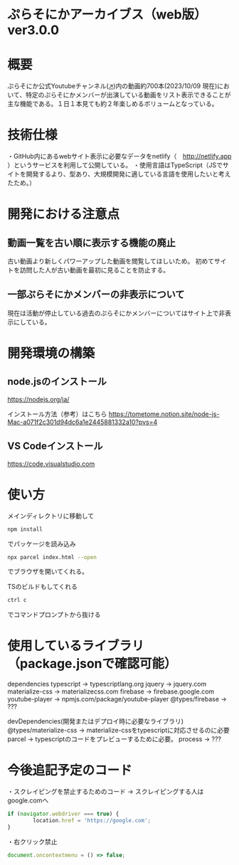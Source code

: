 # ぷらそにかアーカイブス（web版）ver3.0.0 


# 概要
ぷらそにか公式Youtubeチャンネル([↗︎](https://www.youtube.com/channel/UCZx7esGXyW6JXn98byfKEIA))内の動画約700本(2023/10/09 現在)において、特定のぷらそにかメンバーが出演している動画をリスト表示できることが主な機能である。１日１本見ても約２年楽しめるボリュームとなっている。


# 技術仕様
・GitHub内にあるwebサイト表示に必要なデータをnetlify（　http://netlify.app ）というサービスを利用して公開している。
・使用言語はTypeScript（JSでサイトを開発するより、型あり、大規模開発に適している言語を使用したいと考えたため。）


# 開発における注意点

## 動画一覧を古い順に表示する機能の廃止
古い動画より新しくパワーアップした動画を閲覧してほしいため。
初めてサイトを訪問した人が古い動画を最初に見ることを防止する。

## 一部ぷらそにかメンバーの非表示について
現在は活動が停止している過去のぷらそにかメンバーについてはサイト上で非表示にしている。


# 開発環境の構築

## node.jsのインストール
https://nodejs.org/ja/

インストール方法（参考）はこちら
https://tometome.notion.site/node-js-Mac-a071f2c301d94dc6a1e2445881332a10?pvs=4

## VS Codeインストール
https://code.visualstudio.com


# 使い方

メインディレクトリに移動して

```bash
npm install
```

でパッケージを読み込み

```bash
npx parcel index.html --open
```

でブラウザを開いてくれる。

TSのビルドもしてくれる

```bash
ctrl c
```

でコマンドプロンプトから抜ける


# 使用しているライブラリ（package.jsonで確認可能）

dependencies
	typescript → typescriptlang.org
	jquery → jquery.com
	materialize-css → materializecss.com
	firebase → firebase.google.com
	youtube-player → npmjs.com/package/youtube-player
	@types/firebase → ???

devDependencies(開発またはデプロイ時に必要なライブラリ)
	@types/materialize-css → materialize-cssをtypescriptに対応させるのに必要
	parcel → typescriptのコードをプレビューするために必要。
	process → ???



# 今後追記予定のコード
・スクレイピングを禁止するためのコード 
→ スクレイピングする人はgoogle.comへ
```jsx
if (navigator.webdriver === true) {
		location.href = 'https://google.com';
}
```
・右クリック禁止
```jsx
document.oncontextmenu = () => false;
```


<!-- This is a [Next.js](https://nextjs.org/) project bootstrapped with [`create-next-app`](https://github.com/vercel/next.js/tree/canary/packages/create-next-app).

## Getting Started

First, run the development server:

```bash
npm run dev
# or
yarn dev
# or
pnpm dev
# or
bun dev
```

Open [http://localhost:3000](http://localhost:3000) with your browser to see the result.

You can start editing the page by modifying `app/page.tsx`. The page auto-updates as you edit the file.

This project uses [`next/font`](https://nextjs.org/docs/basic-features/font-optimization) to automatically optimize and load Inter, a custom Google Font.

## Learn More

To learn more about Next.js, take a look at the following resources:

- [Next.js Documentation](https://nextjs.org/docs) - learn about Next.js features and API.
- [Learn Next.js](https://nextjs.org/learn) - an interactive Next.js tutorial.

You can check out [the Next.js GitHub repository](https://github.com/vercel/next.js/) - your feedback and contributions are welcome!

## Deploy on Vercel

The easiest way to deploy your Next.js app is to use the [Vercel Platform](https://vercel.com/new?utm_medium=default-template&filter=next.js&utm_source=create-next-app&utm_campaign=create-next-app-readme) from the creators of Next.js.

Check out our [Next.js deployment documentation](https://nextjs.org/docs/deployment) for more details. -->
